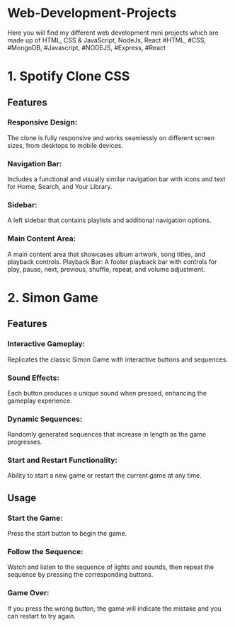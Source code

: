 # Web-Development-Projects

Here you will find my different web development mini projects which are made up of HTML, CSS & JavaScript, NodeJs, React
#HTML, #CSS, #MongoDB, #Javascript, #NODEJS, #Express, #React

# 1. Spotify Clone CSS
 ## Features
### Responsive Design: 
The clone is fully responsive and works seamlessly on different screen sizes, from desktops to mobile devices.
### Navigation Bar: 
Includes a functional and visually similar navigation bar with icons and text for Home, Search, and Your Library.
### Sidebar: 
A left sidebar that contains playlists and additional navigation options.
### Main Content Area: 
A main content area that showcases album artwork, song titles, and playback controls.
Playback Bar: A footer playback bar with controls for play, pause, next, previous, shuffle, repeat, and volume adjustment.
# 2. Simon Game
## Features
### Interactive Gameplay:
Replicates the classic Simon Game with interactive buttons and sequences.
### Sound Effects: 
Each button produces a unique sound when pressed, enhancing the gameplay experience.
### Dynamic Sequences: 
Randomly generated sequences that increase in length as the game progresses.
### Start and Restart Functionality:
Ability to start a new game or restart the current game at any time.

## Usage
### Start the Game:
Press the start button to begin the game.
### Follow the Sequence: 
Watch and listen to the sequence of lights and sounds, then repeat the sequence by pressing the corresponding buttons.
### Game Over:
If you press the wrong button, the game will indicate the mistake and you can restart to try again.



